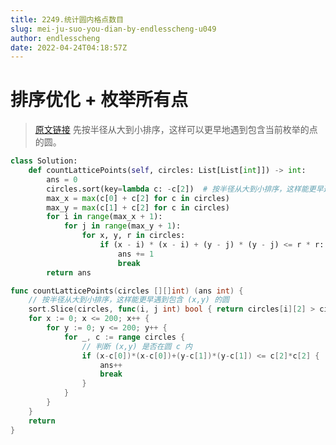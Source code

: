 ```yaml
---
title: 2249.统计圆内格点数目
slug: mei-ju-suo-you-dian-by-endlesscheng-u049
author: endlesscheng
date: 2022-04-24T04:18:57Z
---
```

# 排序优化 + 枚举所有点
 
> [原文链接](https://leetcode.cn/problems/count-lattice-points-inside-a-circle/solution/mei-ju-suo-you-dian-by-endlesscheng-u049)
先按半径从大到小排序，这样可以更早地遇到包含当前枚举的点的圆。

```python [sol1-Python3]
class Solution:
    def countLatticePoints(self, circles: List[List[int]]) -> int:
        ans = 0
        circles.sort(key=lambda c: -c[2])  # 按半径从大到小排序，这样能更早遇到包含 (i,j) 的圆
        max_x = max(c[0] + c[2] for c in circles)
        max_y = max(c[1] + c[2] for c in circles)
        for i in range(max_x + 1):
            for j in range(max_y + 1):
                for x, y, r in circles:
                    if (x - i) * (x - i) + (y - j) * (y - j) <= r * r:
                        ans += 1
                        break
        return ans
```

```go [sol1-Go]
func countLatticePoints(circles [][]int) (ans int) {
	// 按半径从大到小排序，这样能更早遇到包含 (x,y) 的圆
	sort.Slice(circles, func(i, j int) bool { return circles[i][2] > circles[j][2] })
	for x := 0; x <= 200; x++ {
		for y := 0; y <= 200; y++ {
			for _, c := range circles {
				// 判断 (x,y) 是否在圆 c 内
				if (x-c[0])*(x-c[0])+(y-c[1])*(y-c[1]) <= c[2]*c[2] {
					ans++
					break
				}
			}
		}
	}
	return
}
```
